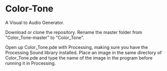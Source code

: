 # Color-Tone
A Visual to Audio Generator.

Download or clone the repository. Rename the master folder from "Color_Tone-master" to "Color_Tone".

Open up Color_Tone.pde with Processing, making sure you have the Processing Sound library installed. Place an image in the same directory of Color_Tone.pde and type the name of the image in the program before running it in Processing.
